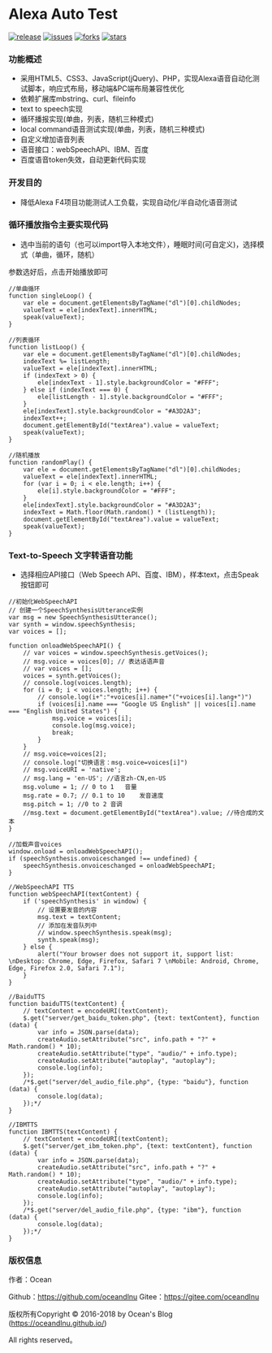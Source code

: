 # Alexa Auto Test

[![release](https://img.shields.io/badge/release-v0.1.0-orange.svg)](https://github.com/oceandlnu/alexa/releases) [![issues](https://img.shields.io/github/issues/oceandlnu/alexa.svg)](https://github.com/oceandlnu/alexa/issues) [![forks](https://img.shields.io/github/forks/oceandlnu/alexa.svg)](https://github.com/oceandlnu/alexa/network) [![stars](https://img.shields.io/github/stars/oceandlnu/alexa.svg)](https://github.com/oceandlnu/alexa/stargazers)

### 功能概述

+ 采用HTML5、CSS3、JavaScript(jQuery)、PHP，实现Alexa语音自动化测试脚本，响应式布局，移动端&PC端布局兼容性优化
+ 依赖扩展库mbstring、curl、fileinfo
+ text to speech实现
+ 循环播报实现(单曲，列表，随机三种模式)
+ local command语音测试实现(单曲，列表，随机三种模式)
+ 自定义增加语音列表
+ 语音接口：webSpeechAPI、IBM、百度
+ 百度语音token失效，自动更新代码实现

### 开发目的

+ 降低Alexa F4项目功能测试人工负载，实现自动化/半自动化语音测试

### 循环播放指令主要实现代码

+ 选中当前的语句（也可以import导入本地文件），睡眠时间(可自定义)，选择模式（单曲，循环，随机）

参数选好后，点击开始播放即可

```
//单曲循环
function singleLoop() {
    var ele = document.getElementsByTagName("dl")[0].childNodes;
    valueText = ele[indexText].innerHTML;
    speak(valueText);
}

//列表循环
function listLoop() {
    var ele = document.getElementsByTagName("dl")[0].childNodes;
    indexText %= listLength;
    valueText = ele[indexText].innerHTML;
    if (indexText > 0) {
        ele[indexText - 1].style.backgroundColor = "#FFF";
    } else if (indexText === 0) {
        ele[listLength - 1].style.backgroundColor = "#FFF";
    }
    ele[indexText].style.backgroundColor = "#A3D2A3";
    indexText++;
    document.getElementById("textArea").value = valueText;
    speak(valueText);
}

//随机播放
function randomPlay() {
    var ele = document.getElementsByTagName("dl")[0].childNodes;
    valueText = ele[indexText].innerHTML;
    for (var i = 0; i < ele.length; i++) {
        ele[i].style.backgroundColor = "#FFF";
    }
    ele[indexText].style.backgroundColor = "#A3D2A3";
    indexText = Math.floor(Math.random() * (listLength));
    document.getElementById("textArea").value = valueText;
    speak(valueText);
}
```

### Text-to-Speech 文字转语音功能

+ 选择相应API接口（Web Speech API、百度、IBM），样本text，点击Speak按钮即可

```
//初始化WebSpeechAPI
// 创建一个SpeechSynthesisUtterance实例
var msg = new SpeechSynthesisUtterance();
var synth = window.speechSynthesis;
var voices = [];

function onloadWebSpeechAPI() {
    // var voices = window.speechSynthesis.getVoices();
    // msg.voice = voices[0]; // 表达话语声音
    // var voices = [];
    voices = synth.getVoices();
    // console.log(voices.length);
    for (i = 0; i < voices.length; i++) {
        // console.log(i+":"+voices[i].name+"("+voices[i].lang+")")
        if (voices[i].name === "Google US English" || voices[i].name === "English United States") {
            msg.voice = voices[i];
            console.log(msg.voice);
            break;
        }
    }
    // msg.voice=voices[2];
    // console.log("切换语言：msg.voice=voices[i]")
    // msg.voiceURI = 'native';
    // msg.lang = 'en-US'; //语言zh-CN,en-US
    msg.volume = 1; // 0 to 1	音量
    msg.rate = 0.7; // 0.1 to 10	发音速度
    msg.pitch = 1; //0 to 2	音调
    //msg.text = document.getElementById("textArea").value;	//待合成的文本
}

//加载声音voices
window.onload = onloadWebSpeechAPI();
if (speechSynthesis.onvoiceschanged !== undefined) {
    speechSynthesis.onvoiceschanged = onloadWebSpeechAPI;
}

//WebSpeechAPI TTS
function webSpeechAPI(textContent) {
    if ('speechSynthesis' in window) {
        // 设置要发音的内容
        msg.text = textContent;
        // 添加在发音队列中
        // window.speechSynthesis.speak(msg);
        synth.speak(msg);
    } else {
        alert("Your browser does not support it, support list: \nDesktop: Chrome, Edge, Firefox, Safari 7 \nMobile: Android, Chrome, Edge, Firefox 2.0, Safari 7.1");
    }
}

//BaiduTTS
function baiduTTS(textContent) {
    // textContent = encodeURI(textContent);
    $.get("server/get_baidu_token.php", {text: textContent}, function (data) {
        var info = JSON.parse(data);
        createAudio.setAttribute("src", info.path + "?" + Math.random() * 10);
        createAudio.setAttribute("type", "audio/" + info.type);
        createAudio.setAttribute("autoplay", "autoplay");
        console.log(info);
    });
    /*$.get("server/del_audio_file.php", {type: "baidu"}, function (data) {
        console.log(data);
    });*/
}

//IBMTTS
function IBMTTS(textContent) {
    // textContent = encodeURI(textContent);
    $.get("server/get_ibm_token.php", {text: textContent}, function (data) {
        var info = JSON.parse(data);
        createAudio.setAttribute("src", info.path + "?" + Math.random() * 10);
        createAudio.setAttribute("type", "audio/" + info.type);
        createAudio.setAttribute("autoplay", "autoplay");
        console.log(info);
    });
    /*$.get("server/del_audio_file.php", {type: "ibm"}, function (data) {
        console.log(data);
    });*/
}
```

### 版权信息

作者：Ocean

Github：https://github.com/oceandlnu
Gitee：https://gitee.com/oceandlnu

版权所有Copyright © 2016-2018 by Ocean's Blog (https://oceandlnu.github.io/)

All rights reserved。